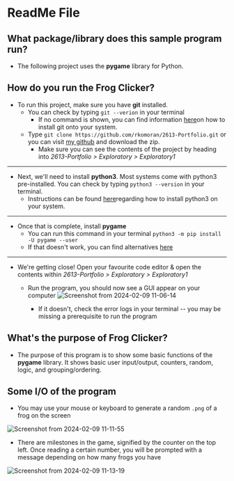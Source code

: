 # ReadMe File

## What package/library does this sample program run?

- The following project uses the __pygame__ library for Python.
  
## How do you run the Frog Clicker?

- To run this project, make sure you have __git__ installed.
	- You can check by typing  ```git --verion``` in your terminal
		- If no command is shown, you can find information [here](https://git-scm.com/book/en/v2/Getting-Started-Installing-Git)on how to install git onto your system.
	- Type ```git clone https://github.com/rkomoran/2613-Portfolio.git``` or you can visit [my github](https://github.com/rkomoran/2613-Portfolio) and download the zip.
		- Make sure you can see the contents of the project by heading into _2613-Portfolio > Exploratory > Exploratory1_ 
---
- Next, we'll need to install __python3__. Most systems come with python3 pre-installed. You can check by typing ```python3 --version``` in your terminal.
	- Instructions can be found [here](https://realpython.com/installing-python/)regarding how to install python3 on your system.
---
- Once that is complete, install __pygame__
	- You can run this command in your terminal ```python3 -m pip install -U pygame --user``` 
	- If that doesn't work, you can find alternatives [here](https://www.pygame.org/wiki/GettingStarted)
---
- We're getting close! Open your favourite code editor & open the contents within _2613-Portfolio > Exploratory > Exploratory1_
	- Run the program, you should now see a GUI appear on your computer
   	![Screenshot from 2024-02-09 11-06-14](https://github.com/rkomoran/2613-Portfolio/assets/103604250/e985f18d-ed58-4e27-af0a-68f87ff3317a)

		- If it doesn't, check the error logs in your terminal -- you may be missing a prerequisite to run the program

## What's the purpose of Frog Clicker?

- The purpose of this program is to show some basic functions of the __pygame__ library. It shows basic user input/output, counters, random, logic, and grouping/ordering.



## Some I/O of the program

- You may use your mouse or keyboard to generate a random ```.png``` of a frog on the screen

![Screenshot from 2024-02-09 11-11-55](https://github.com/rkomoran/2613-Portfolio/assets/103604250/191890f5-5658-4f29-9758-195f1126257d)


- There are milestones in the game, signified by the counter on the top left. Once reading a certain number, you will be prompted with a message depending on how many frogs you have

![Screenshot from 2024-02-09 11-13-19](https://github.com/rkomoran/2613-Portfolio/assets/103604250/3edbe9e1-e2a5-4da2-9cb5-67c748322a6e)


